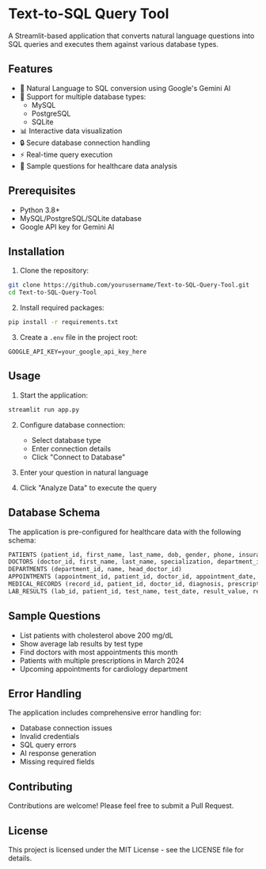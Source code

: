 # Text-to-SQL Query Tool

A Streamlit-based application that converts natural language questions into SQL queries and executes them against various database types.

## Features

- 🤖 Natural Language to SQL conversion using Google's Gemini AI
- 🔌 Support for multiple database types:
  - MySQL
  - PostgreSQL
  - SQLite
- 📊 Interactive data visualization
- 🔒 Secure database connection handling
- ⚡ Real-time query execution
- 📝 Sample questions for healthcare data analysis

## Prerequisites

- Python 3.8+
- MySQL/PostgreSQL/SQLite database
- Google API key for Gemini AI

## Installation

1. Clone the repository:
```bash
git clone https://github.com/yourusername/Text-to-SQL-Query-Tool.git
cd Text-to-SQL-Query-Tool
```

2. Install required packages:
```bash
pip install -r requirements.txt
```

3. Create a `.env` file in the project root:
```
GOOGLE_API_KEY=your_google_api_key_here
```

## Usage

1. Start the application:
```bash
streamlit run app.py
```

2. Configure database connection:
   - Select database type
   - Enter connection details
   - Click "Connect to Database"

3. Enter your question in natural language
4. Click "Analyze Data" to execute the query

## Database Schema

The application is pre-configured for healthcare data with the following schema:

```sql
PATIENTS (patient_id, first_name, last_name, dob, gender, phone, insurance_id)
DOCTORS (doctor_id, first_name, last_name, specialization, department_id, license_number, phone)
DEPARTMENTS (department_id, name, head_doctor_id)
APPOINTMENTS (appointment_id, patient_id, doctor_id, appointment_date, status)
MEDICAL_RECORDS (record_id, patient_id, doctor_id, diagnosis, prescription, record_date)
LAB_RESULTS (lab_id, patient_id, test_name, test_date, result_value, reference_range)
```

## Sample Questions

- List patients with cholesterol above 200 mg/dL
- Show average lab results by test type
- Find doctors with most appointments this month
- Patients with multiple prescriptions in March 2024
- Upcoming appointments for cardiology department

## Error Handling

The application includes comprehensive error handling for:
- Database connection issues
- Invalid credentials
- SQL query errors
- AI response generation
- Missing required fields

## Contributing

Contributions are welcome! Please feel free to submit a Pull Request.

## License

This project is licensed under the MIT License - see the LICENSE file for details.
